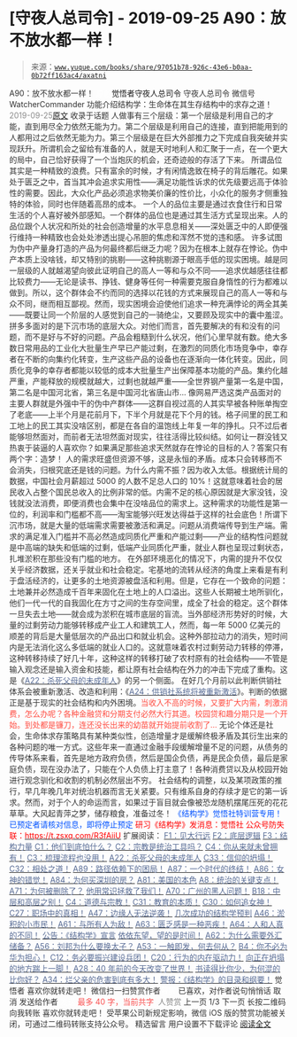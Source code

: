 # [守夜人总司令] - 2019-09-25 A90：放不放水都一样！

> 来源：[`www.yuque.com/books/share/97051b78-926c-43e6-b0aa-0b72ff163ac4/axatni`](https://www.yuque.com/books/share/97051b78-926c-43e6-b0aa-0b72ff163ac4/axatni)

<ne-p id="520f42f3293818f927861ebbd5b15da4_p_0" data-lake-id="520f42f3293818f927861ebbd5b15da4_p_0"><ne-text id="u260152aa" style="color: rgb(51, 51, 51);">A90：放不放水都一样！</ne-text></ne-p> <ne-p id="4dad4f5b17aeabe39acaf5be7065126d" data-lake-id="4dad4f5b17aeabe39acaf5be7065126d"><ne-text id="uf61b86e6" ne-fontsize="12" style="color: rgb(255, 255, 255);">原创</ne-text><ne-text id="u8f087961" ne-fontsize="14">觉悟者</ne-text><ne-text id="ua2a5c866" ne-fontsize="14">守夜人总司令</ne-text></ne-p> <ne-p id="d6e47da64be1ce79911f229915e71c5a" data-lake-id="d6e47da64be1ce79911f229915e71c5a"><ne-text id="u6cf015d4" ne-fontsize="14" ne-bold="true" style="color: rgb(51, 51, 51);">守夜人总司令</ne-text></ne-p> <ne-p id="4c24582d563232c1ee7c0a026868eca6" data-lake-id="4c24582d563232c1ee7c0a026868eca6"><ne-text id="u7475cc18" ne-fontsize="14" style="color: rgb(51, 51, 51);">微信号</ne-text><ne-text id="ub7dd5b21" ne-fontsize="14" style="color: rgb(51, 51, 51);">WatcherCommander</ne-text></ne-p> <ne-p id="3679faaa4f31687cdc88eb1da60b6f90" data-lake-id="3679faaa4f31687cdc88eb1da60b6f90"><ne-text id="u625d1623" ne-fontsize="14" style="color: rgb(51, 51, 51);">功能介绍</ne-text><ne-text id="ufc42b9c2" ne-fontsize="14" style="color: rgb(51, 51, 51);">结构学：生命体在其生存结构中的求存之道！</ne-text></ne-p> <ne-p id="1574cbfc2f689427e2d951d9e739e286" data-lake-id="1574cbfc2f689427e2d951d9e739e286"><ne-text id="ubf9e5276" style="color: rgb(140, 140, 140);">2019-09-25</ne-text>[<ne-text id="ucd022d05" ne-fontsize="14">原文</ne-text>](https://mp.weixin.qq.com/s?__biz=MzAxNDk1NjI2Mw==&mid=2247484766&idx=1&sn=f8f9edd80d9317fe56beefd6058c9b0b&chksm=9b8a26d6acfdafc024960adb5b55f3f62428617e9980385b40faa1493713e8dbfa007e6e3b7b&scene=27#wechat_redirect&cpage=315)</ne-p> <ne-p id="5043154f4b51614b30a36773c18f7b8f" data-lake-id="5043154f4b51614b30a36773c18f7b8f"><ne-text id="u7cbc5b9d" style="color: rgb(51, 51, 51);">收录于话题</ne-text></ne-p> <ne-p id="28f7c3423fa2c541cc731a78fbb4726d" data-lake-id="28f7c3423fa2c541cc731a78fbb4726d"><ne-text id="ufd9fd1fe" style="color: rgb(51, 51, 51);">人做事有三个层级：第一个层级是利用自己的才能，直到用尽全力依然无能为力。第二个层级是利用自己的连接，直到把能用到的人都用过之后依然无能为力。第三个层级是在巨大外部推力之下完成自我突破并实现跃升。所谓机会之留给有准备的人，就是天时地利人和汇聚于一点，在一个更大的局中，自己恰好获得了一个当炮灰的机会，还奇迹般的存活了下来。</ne-text></ne-p> <ne-p id="3173286a8fb748596f5575c6d73306bc" data-lake-id="3173286a8fb748596f5575c6d73306bc"><ne-text id="u776e130d" style="color: rgb(51, 51, 51);">所谓品位其实是一种精致的浪费。只有富余的时候，才有闲情逸致在椅子的背后雕花。如果处于匮乏之中，首当其冲会追求实用性——满足功能性诉求的优先级要远高于体验性的需要。因此，大众化产品必须追求物美价廉的性价比，小众化的服务才侧重独特的体验，同时也伴随着高昂的成本。</ne-text></ne-p> <ne-p id="36993d401225304047a5ab011fc474fb" data-lake-id="36993d401225304047a5ab011fc474fb"><ne-text id="uab00985c" style="color: rgb(51, 51, 51);">一个人的品位主要是通过衣食住行和日常生活的个人喜好被外部感知。一个群体的品位也是通过其生活方式呈现出来。人的品位跟个人状况和所处的社会创造增量的水平息息相关——深处匮乏中的人即便强行维持一种精致也会处处渗透出提心吊胆的焦虑和浑然不觉的违和感。</ne-text></ne-p> <ne-p id="158ef7cbdac82cb333436da9ca792c01" data-lake-id="158ef7cbdac82cb333436da9ca792c01"><ne-text id="u52f0a3ce" style="color: rgb(51, 51, 51);">许多试图为伪中产量身打造的产品为何最终都后继乏力呢？因为在根本上就存在悖论。伪中产本质上没啥钱，却又特别的挑剔——这种挑剔源于眼高手低的现实困境。越是同一层级的人就越渴望向彼此证明自己的高人一等和与众不同——追求优越感往往都比较费力——无论是读书、挣钱、健身等任何一种需要克服自身惰性的行为都难以做到。所以，这个群体会不约而同的选择以花钱的方式来展现自己的高人一等和与众不同，继而相互鄙视。然而，现实困境会迫使他们追求一种充满悖论的两全其美——既要让同一个阶层的人感觉到自己的一骑绝尘，又要顾及现实中的囊中羞涩。</ne-text></ne-p> <ne-p id="567f8d9b968d3a00e439f0f5685210fe" data-lake-id="567f8d9b968d3a00e439f0f5685210fe"><ne-text id="u698c11bc" style="color: rgb(51, 51, 51);">拼多多面对的是下沉市场的底层大众。对他们而言，首先要解决的有和没有的问题，而不是好与不好的问题。产品会粗糙到什么状况，他们心里早就有数。绝大多数日常用品的工业化大批量生产早已产能过剩，在激烈的同质化市场竞争中，幸存者在不断的向集约化转变，生产这些产品的设备也在逐渐向一体化转变。因此，同质化竞争的幸存者都能以较低的成本大批量生产出保障基本功能的产品。集约化越严重，产能释放的规模就越大，过剩也就越严重——全世界钢产量第一名是中国，第二名是中国河北省，第三名是中国河北省唐山市…</ne-text></ne-p> <ne-p id="6dbef3c7d09891014a75b2a13f71bef5" data-lake-id="6dbef3c7d09891014a75b2a13f71bef5"><ne-text id="ube92bda6" style="color: rgb(51, 51, 51);">像网易严选这类产品面对的主要人群就是外强中干的伪中产群体——这群自视过高的人其实早被各种账单掏空了老底——上半个月是花前月下，下半个月就是花下个月的钱。格子间里的民工和工地上的民工其实没啥区别，都是在各自的温饱线上年复一年的挣扎。只不过后者能够坦然面对，而前者无法坦然面对现实，往往活得比较纠结。如何让一群没钱又热衷于装逼的人喜欢你？如果满足那些追求天然就存在悖论的目标的人？答案只有两个字：造梦！</ne-text></ne-p> <ne-p id="64a08bc217398f0f6d8d85a02d8dfc8d" data-lake-id="64a08bc217398f0f6d8d85a02d8dfc8d"><ne-text id="u34f4f12d" style="color: rgb(51, 51, 51);">人的需求旺盛但资源不够，这是永恒的矛盾。成本只会转移而不会消失，归根究底还是钱的问题。为什么内需不振？因为收入太低。根据统计局的数据，中国社会月薪超过 5000 的人数不足总人口的 10%！这就意味着社会的居民收入占整个国民总收入的比例非常的低。内需不足的核心原因就是大家没钱，没钱就没法消费，即便消费也会集中在没啥品位的需求上。这种需求的功能性是第一位的，利润率和门槛都不高——淘宝能够兴旺发达得益于这样的社会底色！所谓下沉市场，就是大量的低端需求需要被激活和满足。问题从消费端传导到生产端。需求的满足准入门槛并不高必然造成同质化严重和产能过剩——产业的结构性问题就是中高端的缺失和低端的过剩，低端产业同质化严重，就业人群也呈现过剩状态，扎堆淤积在那些没有门槛的地方。</ne-text></ne-p> <ne-p id="b15d1cc7b777c08977dc9a3b5bd6e2a1" data-lake-id="b15d1cc7b777c08977dc9a3b5bd6e2a1"><ne-text id="ufca2e697" style="color: rgb(51, 51, 51);">在外部环境恶化的情况下，内需的提升不仅仅关乎经济数据，还关乎就业和社会稳定。宅基地的流转从经济的角度上来看是有利于盘活经济的，让更多的土地资源被盘活和利用。但是，它存在一个致命的问题：土地兼并必然造成千百年来固化在土地上的人口溢出。这些人长期被土地所驯化，他们一代一代的自我固化在方寸之间的生存空间里，成全了社会的稳定。这个群体一旦失去土地——就会成为淤积在城市底层的盲流。当外部经济形势好的时候，大量的过剩劳动力能够转移成产业工人和建筑工人，然而，每一年 5000 亿美元的顺差的背后是大量低层次的产品出口和就业机会。这种外部拉动力的消失，短时间内是无法消化这么多低端的就业人口的。这就意味着农村过剩劳动力转移的停滞，这种转移持续了好几十年，这种这样的转移打破了农村原有的社会结构——不管是输入观念还是输入资金和技能，都让原有社会结构在外力的冲击下完成了重构。这是《</ne-text>[<ne-text id="u2070235d" style="color: rgb(87, 107, 149);">A22：杀死父母的未成年人</ne-text>](http://mp.weixin.qq.com/s?__biz=MzAxNDk1NjI2Mw==&mid=2247484173&idx=1&sn=723b2adc7ab96267fcabd3cf2d8d8dd8&chksm=9b8a2085acfda993f54d4b8e8d72b1937630c0b3445f94b2c4d61d2fd7bcd6d9ca3e5c0cbdf3&scene=21#wechat_redirect)<ne-text id="u114cbc8a" style="color: rgb(51, 51, 51);">》的另一个侧面。</ne-text></ne-p> <ne-p id="71bbf28a35988476541f3be6f801e6b3" data-lake-id="71bbf28a35988476541f3be6f801e6b3"><ne-text id="ud9662436" ne-bold="true" style="color: rgb(51, 51, 51);">在好几个月前以此判断供销社体系会被重新激活、改造和利用：《</ne-text>[<ne-text id="ua48d4d5d" ne-bold="true" style="color: rgb(87, 107, 149);">A24：供销社系统将被重新激活</ne-text>](http://mp.weixin.qq.com/s?__biz=MzAxNDk1NjI2Mw==&mid=2247484249&idx=1&sn=b8af24c3440b291292b1ed4eddfcfaec&chksm=9b8a20d1acfda9c79045cf72415a403a655fcbcc03483c9b2970fd289e28f7c18a998142039c&scene=21#wechat_redirect)<ne-text id="ubeb7a6a9" ne-bold="true" style="color: rgb(51, 51, 51);">》。判断的依据正是基于现实的社会结构和内外困境。</ne-text><ne-text id="ua2d499fb" style="color: rgb(255, 76, 65);">当收入不高的时候，又要扩大内需，刺激消费，怎么办呢？各种金融贷和分期支付必然大行其道。校园贷和趣分期只是一个开始。到处都是镰刀，连还没长出来的幼苗就开始提前收割了...</ne-text></ne-p> <ne-p id="f7b052d5daf9c13b837428abc993a8a3" data-lake-id="f7b052d5daf9c13b837428abc993a8a3"><ne-text id="ufbf7251a" style="color: rgb(51, 51, 51);">无论个体还是社会，生命体求存策略具有某种类似性，创造增量才是缓解终极矛盾及其衍生出来的各种问题的唯一方式。</ne-text><ne-text id="u82dbf078" ne-bold="true" style="color: rgb(51, 51, 51);">这些年来一直通过金融手段缓解增量不足的问题，从债务的传导体系来看，首先是地方政府负债，然后是国企负债，再是民企负债，最后是家庭负债，现在没办法了，只能在个人负债上打主意了！各种消费贷以及从校园开始进行观念驯化和收割的机制必然层出不穷。</ne-text></ne-p> <ne-p id="151c40a576f6409ef7f49410aa4594f0" data-lake-id="151c40a576f6409ef7f49410aa4594f0"><ne-text id="u387fb90c" style="color: rgb(51, 51, 51);">社会结构的调整，以及某项政策的推行，早几年晚几年对统治机器而言无关紧要。只有维系自身的存续才是它的第一诉求。然而，对于个人的命运而言，如果过于盲目就会像被恐龙随机摆尾压死的花花草草。大风起青萍之梦，储存粮食，准备过冬！</ne-text></ne-p> <ne-p id="5d9ecf9f84ca78d54e3ae80e361e8dd3" data-lake-id="5d9ecf9f84ca78d54e3ae80e361e8dd3" ne-alignment="center"><ne-text id="u29c7fd57" ne-fontsize="13" style="color: rgb(0, 82, 255);">《结构学》觉悟社特训营专用！</ne-text></ne-p> <ne-p id="4e350851334124a2eaaf4f8d503719b5" data-lake-id="4e350851334124a2eaaf4f8d503719b5" ne-alignment="center"><ne-text id="u45d301fe" ne-fontsize="13" style="color: rgb(0, 82, 255);">已预定者请核对信息，即将停止预定</ne-text></ne-p> <ne-p id="892da3e85fa7199664e1664412325e1c" data-lake-id="892da3e85fa7199664e1664412325e1c" ne-alignment="center"><ne-text id="u40cab118" style="color: rgb(255, 0, 0);">研习《结构学》发消息</ne-text><ne-text id="u97c05e4f" ne-bold="true" style="color: rgb(255, 0, 0);">：觉悟社</ne-text></ne-p> <ne-p id="21a6722a508c8b9f59ad5c85801bb322" data-lake-id="21a6722a508c8b9f59ad5c85801bb322" ne-alignment="center"><ne-card data-card-name="image" data-card-type="inline" id="A3PB8" data-event-boundary="card" style="color: rgb(51, 51, 51);"><ne-text id="u4177c92e" ne-bold="true" style="color: rgb(255, 0, 0);">公众号防失联：</ne-text>[<ne-text id="u95ddfd18" ne-bold="true" style="color: rgb(255, 0, 0);">https://t.zsxq.com/R3fAiiU</ne-text>](https://t.zsxq.com/R3fAiiU)  <ne-p id="ed6ac857c795d2d503a5a369c5c21ef2" data-lake-id="ed6ac857c795d2d503a5a369c5c21ef2"><ne-text id="u006cd4c7" ne-fontsize="13" style="color: rgb(51, 51, 51);">扩展阅读：</ne-text></ne-p> <ne-p id="9aedab214a3e331c4603382bd74f2c99" data-lake-id="9aedab214a3e331c4603382bd74f2c99">[<ne-text id="u7560c92e" ne-fontsize="13" ne-underline="true" style="color: rgb(87, 107, 149);">F1：见大行远</ne-text>](http://mp.weixin.qq.com/s?__biz=MzAxNDk1NjI2Mw==&mid=2247483815&idx=1&sn=3ef0a28f13360d542e1fe295b25cbd9a&chksm=9b8a222facfdab3920ee4384bc60709209747c50a7da243c69a345cd69a301cd194d921d643d&scene=21#wechat_redirect)</ne-p> <ne-p id="56f4e78c775ef15f62cd2d1123b33449" data-lake-id="56f4e78c775ef15f62cd2d1123b33449">[<ne-text id="u2b332aa7" ne-fontsize="13" ne-underline="true" style="color: rgb(87, 107, 149);">F2：底层逻辑</ne-text>](http://mp.weixin.qq.com/s?__biz=MzAxNDk1NjI2Mw==&mid=2247483905&idx=1&sn=e13c2886d004d818f12f6981f4c4e35a&chksm=9b8a2189acfda89f1a2b2326514ec0f5e6696cb737fc89b123afad6198807fa669769a850cd3&scene=21#wechat_redirect)</ne-p> <ne-p id="93a3b839b6f9594d23214167b3d09ac6" data-lake-id="93a3b839b6f9594d23214167b3d09ac6">[<ne-text id="u0ccdf2e0" ne-fontsize="13" ne-bold="true" style="color: rgb(87, 107, 149);">F3：结构力量</ne-text>](http://mp.weixin.qq.com/s?__biz=MzAxNDk1NjI2Mw==&mid=2247484256&idx=1&sn=f10d9c530bfd6ea08b25d4bec657c13a&chksm=9b8a20e8acfda9fee057f2df26790f905c898132cac91d833d14e636edb00c20514d63189a88&scene=21#wechat_redirect)</ne-p> <ne-p id="d2cd94b5ea41533d9a8e40917fa7d8ea" data-lake-id="d2cd94b5ea41533d9a8e40917fa7d8ea">[<ne-text id="ue8f5a0e6" ne-fontsize="13" ne-underline="true" style="color: rgb(87, 107, 149);">C1：他们到底怕什么？</ne-text>](http://mp.weixin.qq.com/s?__biz=MzAxNDk1NjI2Mw==&mid=2247483898&idx=1&sn=1b0a50386e9e89d2750dec717236f0aa&chksm=9b8a2272acfdab64235b35ee5e91b8cac6172144207251636e1345fc570aa1601f59eff7f442&scene=21#wechat_redirect)</ne-p> <ne-p id="cc6ba29d0ca8a3848994f2246c295cb4" data-lake-id="cc6ba29d0ca8a3848994f2246c295cb4">[<ne-text id="ucc76f2e2" ne-fontsize="13" ne-underline="true" style="color: rgb(87, 107, 149);">C2：宗教是统治工具吗？</ne-text>](http://mp.weixin.qq.com/s?__biz=MzAxNDk1NjI2Mw==&mid=2247483901&idx=1&sn=f5d9f8c7bd84370c79adae921351e813&chksm=9b8a2275acfdab63fde093d76ff82e01d0e2fd43ea675f77fd17fd51a15873d4d10499f5338d&scene=21#wechat_redirect)</ne-p> <ne-p id="9991be65e37e4bca8777498888df829d" data-lake-id="9991be65e37e4bca8777498888df829d">[<ne-text id="u47f38378" ne-fontsize="13" ne-underline="true" style="color: rgb(87, 107, 149);">C4：你从来就未曾拥有！</ne-text>](http://mp.weixin.qq.com/s?__biz=MzAxNDk1NjI2Mw==&mid=2247483915&idx=1&sn=3ed8bfea1188efe78608fdd16031eb1a&chksm=9b8a2183acfda8959af3f200a698fd9960c30ca5bf2bc8851021a96915217b681b8d0f536a6e&scene=21#wechat_redirect)</ne-p> <ne-p id="bf3be879697adc00816fedd9584ce99c" data-lake-id="bf3be879697adc00816fedd9584ce99c">[<ne-text id="u74d2881d" ne-fontsize="13" ne-underline="true" style="color: rgb(87, 107, 149);">C3：梳理流程也没用！</ne-text>](http://mp.weixin.qq.com/s?__biz=MzAxNDk1NjI2Mw==&mid=2247483989&idx=1&sn=ee70dacfd980f041379d91ae947ece44&chksm=9b8a21ddacfda8cb28bf62d6f53531e8a8ebce2de96396e50ec7e7e144fffe502ec6faee3415&scene=21#wechat_redirect)</ne-p> <ne-p id="1cee4c43458dee76496e4ea9cd9cf2c0" data-lake-id="1cee4c43458dee76496e4ea9cd9cf2c0">[<ne-text id="u427766c9" ne-fontsize="13" style="color: rgb(87, 107, 149);">A22：杀死父母的未成年人</ne-text>](http://mp.weixin.qq.com/s?__biz=MzAxNDk1NjI2Mw==&mid=2247484173&idx=1&sn=723b2adc7ab96267fcabd3cf2d8d8dd8&chksm=9b8a2085acfda993f54d4b8e8d72b1937630c0b3445f94b2c4d61d2fd7bcd6d9ca3e5c0cbdf3&scene=21#wechat_redirect)</ne-p> <ne-p id="86dd91dee97bdc5bb9156866f7b948c5" data-lake-id="86dd91dee97bdc5bb9156866f7b948c5">[<ne-text id="u3b3c107f" ne-fontsize="13" ne-bold="true" style="color: rgb(87, 107, 149);">C33：信仰的坍塌！</ne-text>](http://mp.weixin.qq.com/s?__biz=MzAxNDk1NjI2Mw==&mid=2247484694&idx=1&sn=c460605348e49c98f1504673e42bab66&chksm=9b8a269eacfdaf887994e48305bd5d622cf8c2ae14856fbcea31794b72ff3334e8335a74ab2d&scene=21#wechat_redirect)</ne-p> <ne-p id="f07198ac121d3f033ad83291fa7f6eb6" data-lake-id="f07198ac121d3f033ad83291fa7f6eb6">[<ne-text id="u5c4932f3" ne-fontsize="13" ne-bold="true" style="color: rgb(87, 107, 149);">C32：相处之道！</ne-text>](http://mp.weixin.qq.com/s?__biz=MzAxNDk1NjI2Mw==&mid=2247484658&idx=1&sn=32943edb605fea344e437efb5cd77ed6&chksm=9b8a277aacfdae6cc8e9d256f960d07226086e0d020d68893af2a8b5391771e66626b0d086aa&scene=21#wechat_redirect)</ne-p> <ne-p id="ae306c5b70d3e47f7a0f6e861d9a147d" data-lake-id="ae306c5b70d3e47f7a0f6e861d9a147d">[<ne-text id="ucf2b8ae6" ne-fontsize="13" ne-bold="true" style="color: rgb(87, 107, 149);">A89：路径依赖下的困局！</ne-text>](http://mp.weixin.qq.com/s?__biz=MzAxNDk1NjI2Mw==&mid=2247484759&idx=1&sn=aa34f735502fe63d905f3528fe03d9c6&chksm=9b8a26dfacfdafc9bc28ba28c3a08e5c6ae9f1e2c5cbc52fbc88ea2f88cfdc6c50bfe0dfd5ef&scene=21#wechat_redirect)</ne-p> <ne-p id="96293ac37f3173a410e65e5d71a68b3d" data-lake-id="96293ac37f3173a410e65e5d71a68b3d">[<ne-text id="uca58edef" ne-fontsize="13" ne-bold="true" style="color: rgb(87, 107, 149);">A87：一个时代的终结！</ne-text>](http://mp.weixin.qq.com/s?__biz=MzAxNDk1NjI2Mw==&mid=2247484742&idx=1&sn=c09800c3f3e54dbe189d09a545585478&chksm=9b8a26ceacfdafd81426a5d91cd07d83bf06a36fbea7a5579997de90892d7f05c9e8477cc210&scene=21#wechat_redirect)</ne-p> <ne-p id="59805d35d7d380803763f2fdcda7c4cc" data-lake-id="59805d35d7d380803763f2fdcda7c4cc">[<ne-text id="u4a1a33bc" ne-fontsize="13" ne-bold="true" style="color: rgb(87, 107, 149);">A86：女神的错觉！</ne-text>](http://mp.weixin.qq.com/s?__biz=MzAxNDk1NjI2Mw==&mid=2247484733&idx=1&sn=fab22e8ab3f80b78dab3d4e2e2716bfb&chksm=9b8a26b5acfdafa374df83506e5086a573169362877918977c08490b4e9747c45c99d1266e7f&scene=21#wechat_redirect)</ne-p> <ne-p id="8e06d13f0b2e13fdc7a609d1d2a45f38" data-lake-id="8e06d13f0b2e13fdc7a609d1d2a45f38">[<ne-text id="u2d9321cf" ne-fontsize="13" ne-bold="true" style="color: rgb(87, 107, 149);">A84：为何买深圳的房？</ne-text>](http://mp.weixin.qq.com/s?__biz=MzAxNDk1NjI2Mw==&mid=2247484708&idx=1&sn=c4a8ffe14b1ea0579e0005119094ca23&chksm=9b8a26acacfdafba18b302d996afe0251fe92e695dde593e623f32be05c31d020aad6aafa541&scene=21#wechat_redirect)</ne-p> <ne-p id="49a9b80ee3aa9a40d85c43bc800fbaf9" data-lake-id="49a9b80ee3aa9a40d85c43bc800fbaf9">[<ne-text id="ub8cc8294" ne-fontsize="13" ne-bold="true" style="color: rgb(87, 107, 149);">A81：美国的本色</ne-text>](http://mp.weixin.qq.com/s?__biz=MzAxNDk1NjI2Mw==&mid=2247484681&idx=1&sn=14ab50cf82c3d5292d20ca7f973ad595&chksm=9b8a2681acfdaf97b283b0951b639cf81ea2a17c001864032d326be505907930f9a03f8f949e&scene=21#wechat_redirect)</ne-p> <ne-p id="d3fccf298f0b2a8acfbf842b15629e31" data-lake-id="d3fccf298f0b2a8acfbf842b15629e31">[<ne-text id="ufe863977" ne-fontsize="13" ne-bold="true" style="color: rgb(87, 107, 149);">A8：统治的关键支点！</ne-text>](http://mp.weixin.qq.com/s?__biz=MzAxNDk1NjI2Mw==&mid=2247483996&idx=1&sn=c9bc4ea308424074eddfdf68020fc602&chksm=9b8a21d4acfda8c2902216f0de9989ce3d22d440efe7c3bdcc29724308c95969cb124ed257f5&scene=21#wechat_redirect)</ne-p> <ne-p id="9bf7242427308e3df2fbbfbf83cc5865" data-lake-id="9bf7242427308e3df2fbbfbf83cc5865">[<ne-text id="u67ad2eeb" ne-fontsize="13" ne-bold="true" style="color: rgb(87, 107, 149);">A71：为何被删除了？</ne-text>](http://mp.weixin.qq.com/s?__biz=MzAxNDk1NjI2Mw==&mid=2247484668&idx=1&sn=06e2af18dadf47754ad4f5be1cdfcb03&chksm=9b8a2774acfdae62f3380761dbc586fea5a31f99b639d367a556553c30cee786197a3f4473ba&scene=21#wechat_redirect)</ne-p> <ne-p id="5aed043691b34f941bb760640b9c96cf" data-lake-id="5aed043691b34f941bb760640b9c96cf">[<ne-text id="u19e4b285" ne-fontsize="13" ne-bold="true" style="color: rgb(87, 107, 149);">他用常识拯救了我们！</ne-text>](http://mp.weixin.qq.com/s?__biz=MzAxNDk1NjI2Mw==&mid=2247484722&idx=1&sn=6cee8e5b4f7a24ba90297da193076efb&chksm=9b8a26baacfdafac57ed3c639c36c2cca72c2f2b6c5feefe53ec73d01421fd37977edd238764&scene=21#wechat_redirect)</ne-p> <ne-p id="322a9c7fae8fba0731aac67acca27ddf" data-lake-id="322a9c7fae8fba0731aac67acca27ddf">[<ne-text id="u4b2bb8ff" ne-fontsize="13" ne-bold="true" style="color: rgb(87, 107, 149);">A70：广州的黑人问题！</ne-text>](http://mp.weixin.qq.com/s?__biz=MzAxNDk1NjI2Mw==&mid=2247484662&idx=1&sn=7fb2d7264ae5d2efbe8fb1b01e06bfe5&chksm=9b8a277eacfdae687f10133abecf98a65278dcef51d1d88702f8e61139f6f7646711ca693243&scene=21#wechat_redirect)</ne-p> <ne-p id="e13f59150e34fb74200982832b25ac42" data-lake-id="e13f59150e34fb74200982832b25ac42">[<ne-text id="uafc5726a" ne-fontsize="13" ne-bold="true" style="color: rgb(87, 107, 149);">B18：中层和高层之别！</ne-text>](http://mp.weixin.qq.com/s?__biz=MzAxNDk1NjI2Mw==&mid=2247484627&idx=1&sn=e38abac4a3818dc622e7a68b60f726f5&chksm=9b8a275bacfdae4d09192cce1fb560ed59c44fee339dd492cd65671b2c4022b7c41a39923b30&scene=21#wechat_redirect)</ne-p> <ne-p id="6f14624a1002c2fa1fb72d3fbad13140" data-lake-id="6f14624a1002c2fa1fb72d3fbad13140">[<ne-text id="u85102753" ne-fontsize="13" ne-bold="true" style="color: rgb(87, 107, 149);">C4：道德与宗教！</ne-text>](http://mp.weixin.qq.com/s?__biz=MzAxNDk1NjI2Mw==&mid=2247484608&idx=1&sn=49b58f2f27c117c1c42e6270e8d2d8c2&chksm=9b8a2748acfdae5ea3d03e3a9843d183498241c03b0d57b01b9c315e23757604fd0e1bfdb96f&scene=21#wechat_redirect)</ne-p> <ne-p id="433c14468113381f5a64408661e3dee3" data-lake-id="433c14468113381f5a64408661e3dee3">[<ne-text id="u89937f2b" ne-fontsize="13" ne-bold="true" style="color: rgb(87, 107, 149);">C31：教育的本质！</ne-text>](http://mp.weixin.qq.com/s?__biz=MzAxNDk1NjI2Mw==&mid=2247484645&idx=1&sn=0c19e963af345ec0d157348555f45482&chksm=9b8a276dacfdae7bb43eb0602bf7d9fdc827d0675a7350f893c5b3b43986de58782355a2065d&scene=21#wechat_redirect)</ne-p> <ne-p id="d4c76fd74c9b617009931e6612d4332e" data-lake-id="d4c76fd74c9b617009931e6612d4332e">[<ne-text id="u784a5b67" ne-fontsize="13" ne-bold="true" style="color: rgb(87, 107, 149);">C30：如何追女神！</ne-text>](http://mp.weixin.qq.com/s?__biz=MzAxNDk1NjI2Mw==&mid=2247484588&idx=1&sn=de5c95495cc04bcfe8644c3c2bc025c3&chksm=9b8a2724acfdae3286a142c2de506a7494e2d7aa50c990c0e159cedab07b5287040f286dfac6&scene=21#wechat_redirect)</ne-p> <ne-p id="7b3a080c57b2635c8ae780f2a3ab616d" data-lake-id="7b3a080c57b2635c8ae780f2a3ab616d">[<ne-text id="u8c245d65" ne-fontsize="13" ne-bold="true" style="color: rgb(87, 107, 149);">C27：职场中的真相！</ne-text>](http://mp.weixin.qq.com/s?__biz=MzAxNDk1NjI2Mw==&mid=2247484554&idx=1&sn=fec6641c1838970ea6d16cfe1a68f9e1&chksm=9b8a2702acfdae14e71017ee02594f3b47abc738b773bc3dbd5e80968dccae0e90f17977a339&scene=21#wechat_redirect)</ne-p> <ne-p id="1c9e29f081056b4054803388c0d4ff52" data-lake-id="1c9e29f081056b4054803388c0d4ff52">[<ne-text id="u21ce3777" ne-fontsize="13" ne-bold="true" style="color: rgb(87, 107, 149);">A47：边缘人无法逆袭！</ne-text>](http://mp.weixin.qq.com/s?__biz=MzAxNDk1NjI2Mw==&mid=2247484476&idx=1&sn=42cd8e7b62b1c430768fe9583a9715b4&chksm=9b8a27b4acfdaea2f7ac778f91e72c9b69a725224a18c6d576f3de7caf0ff91a040bf5622645&scene=21#wechat_redirect)</ne-p> <ne-p id="aafbb704e382f36b2a32429c1db767e5" data-lake-id="aafbb704e382f36b2a32429c1db767e5">[<ne-text id="u0555ee85" ne-fontsize="13" ne-bold="true" style="color: rgb(87, 107, 149);">几次成功的结构学预判</ne-text>](http://mp.weixin.qq.com/s?__biz=MzAxNDk1NjI2Mw==&mid=2247484266&idx=1&sn=02ab915e029cbe24d91712f741b3f37c&chksm=9b8a20e2acfda9f4498a5c76204c101ab26e7311f2fb7d3043de108d4ff6e18d72a1c889a569&scene=21#wechat_redirect)</ne-p> <ne-p id="97e8054f72b1ed077c4abe2ce12bcc8a" data-lake-id="97e8054f72b1ed077c4abe2ce12bcc8a">[<ne-text id="u8e73b74a" ne-fontsize="13" ne-bold="true" style="color: rgb(87, 107, 149);">A46：淤积的小市民！</ne-text>](http://mp.weixin.qq.com/s?__biz=MzAxNDk1NjI2Mw==&mid=2247484472&idx=1&sn=f5df702c026dbb04688151086cdf7493&chksm=9b8a27b0acfdaea6ed5b712d94b3725bf8e322b39101916f48f935c102c433e9c7239b596c9f&scene=21#wechat_redirect)</ne-p> <ne-p id="ef672088dd7c241e723aca6f8ea7467f" data-lake-id="ef672088dd7c241e723aca6f8ea7467f">[<ne-text id="u11a1dcbe" ne-fontsize="13" ne-bold="true" style="color: rgb(87, 107, 149);">A61：与所有人为敌！</ne-text>](http://mp.weixin.qq.com/s?__biz=MzAxNDk1NjI2Mw==&mid=2247484601&idx=1&sn=c80e839436bd78047d0f5ea3c9e69890&chksm=9b8a2731acfdae27acc75952e866e0642eea99cb2acfeab4101e209ecc728fd94eb2adc7434c&scene=21#wechat_redirect)</ne-p> <ne-p id="79a9037e08754076a247a74272b49441" data-lake-id="79a9037e08754076a247a74272b49441">[<ne-text id="u0fc95159" ne-fontsize="13" ne-bold="true" style="color: rgb(87, 107, 149);">A63：匮乏感是一种恶疾！</ne-text>](http://mp.weixin.qq.com/s?__biz=MzAxNDk1NjI2Mw==&mid=2247484613&idx=1&sn=67f0957ae7ffa817652c3cb9f14a13b9&chksm=9b8a274dacfdae5b9fb0ddc58544dec9a94900fe1baab61b6b4d00236965579c32b8fd7e1e63&scene=21#wechat_redirect)</ne-p> <ne-p id="a211cd489c600d5507feee806a46a2d0" data-lake-id="a211cd489c600d5507feee806a46a2d0">[<ne-text id="u90a6ec6b" ne-fontsize="13" ne-bold="true" style="color: rgb(87, 107, 149);">A64：人和人真的不同！</ne-text>](http://mp.weixin.qq.com/s?__biz=MzAxNDk1NjI2Mw==&mid=2247484618&idx=1&sn=ef99e3ee9800a28ff0f36ea6977f2133&chksm=9b8a2742acfdae5455f0f4c75f66030655dee2432d9b54ed40cc125ff86625cfda817fadfbd2&scene=21#wechat_redirect)</ne-p> <ne-p id="a73379785589fe40a3eeb8f5e9516617" data-lake-id="a73379785589fe40a3eeb8f5e9516617">[<ne-text id="ua243079e" ne-fontsize="13" ne-bold="true" style="color: rgb(87, 107, 149);">公告：《结构学》宣言</ne-text>](http://mp.weixin.qq.com/s?__biz=MzAxNDk1NjI2Mw==&mid=2247484505&idx=1&sn=95b4424393e36eda97e76284318a3f38&chksm=9b8a27d1acfdaec7c00ce60807bd673a33454adf9b992a8ef9b44687a93b333dcf676d0b77c3&scene=21#wechat_redirect)</ne-p> <ne-p id="b280a48596b793fba4ebb72ad7e91689" data-lake-id="b280a48596b793fba4ebb72ad7e91689">[<ne-text id="ub2f181bf" ne-fontsize="13" ne-bold="true" style="color: rgb(87, 107, 149);">依依东望，望的是时间！</ne-text>](http://mp.weixin.qq.com/s?__biz=MzAxNDk1NjI2Mw==&mid=2247483947&idx=1&sn=1dcdd529b9dad09a00b6e3e2b14c8245&chksm=9b8a21a3acfda8b5fe1dae1c8979dec0be990a569bc03372af815b4e0f08913e938d57aa6b25&scene=21#wechat_redirect)</ne-p> <ne-p id="fe9deb856a459e90158f954823a55faa" data-lake-id="fe9deb856a459e90158f954823a55faa">[<ne-text id="u3834944f" ne-fontsize="13" ne-bold="true" style="color: rgb(87, 107, 149);">A62：为什么需要外汇储备？</ne-text>](http://mp.weixin.qq.com/s?__biz=MzAxNDk1NjI2Mw==&mid=2247484604&idx=1&sn=2217abffb62dc6bd2fd19929e13f745c&chksm=9b8a2734acfdae22952edbb235321e2d155694f0b44635f4c6e612365cf0f7302d5683d89c6a&scene=21#wechat_redirect)</ne-p> <ne-p id="e71fb1275a389ff201a04a353cc71f1c" data-lake-id="e71fb1275a389ff201a04a353cc71f1c">[<ne-text id="u3725b730" ne-fontsize="13" ne-bold="true" style="color: rgb(87, 107, 149);">A56：刘邦为什么要换太子？</ne-text>](http://mp.weixin.qq.com/s?__biz=MzAxNDk1NjI2Mw==&mid=2247484574&idx=1&sn=5ed4d23f15b1523357c663394fe17eed&chksm=9b8a2716acfdae0067c043e7f714afa42a672e6d43d777dff978f561399710e4a4f977a43ede&scene=21#wechat_redirect)</ne-p> <ne-p id="e7206e3b4b4802cb2f2ce5e4a7612fe1" data-lake-id="e7206e3b4b4802cb2f2ce5e4a7612fe1">[<ne-text id="u231adcda" ne-fontsize="13" ne-bold="true" style="color: rgb(87, 107, 149);">A53：一触即发，何去何从？</ne-text>](http://mp.weixin.qq.com/s?__biz=MzAxNDk1NjI2Mw==&mid=2247484535&idx=1&sn=730dd962738c90e2a5de9558e0b6471a&chksm=9b8a27ffacfdaee9fcaf3cb350e1589a70eae4bde6172b6bd3a08b7f61fbd7645890b76b88c7&scene=21#wechat_redirect)</ne-p> <ne-p id="4729dbf73417f04573b5351e4474cef4" data-lake-id="4729dbf73417f04573b5351e4474cef4">[<ne-text id="ue41cdbcf" ne-fontsize="13" ne-bold="true" style="color: rgb(87, 107, 149);">B4：你不必为华为担心！</ne-text>](http://mp.weixin.qq.com/s?__biz=MzIzMDYwOTM0Mg==&mid=2247483951&idx=1&sn=7850925e07db502ec2116efe0211318f&chksm=e8b19afedfc613e816bdef573343dbe2127c92d828c071510a8a8b9cb98384cdc7a6dbf8fbdd&scene=21#wechat_redirect)</ne-p> <ne-p id="10982b106568df11ae615f6ff253b36b" data-lake-id="10982b106568df11ae615f6ff253b36b">[<ne-text id="u5b9219d2" ne-fontsize="13" ne-bold="true" style="color: rgb(87, 107, 149);">C12：务必要振兴建设兵团！</ne-text>](http://mp.weixin.qq.com/s?__biz=MzAxNDk1NjI2Mw==&mid=2247484193&idx=1&sn=88c86597191d0c97a411f9ea6f7b7c5d&chksm=9b8a20a9acfda9bfae819e8e42531fe6d523dd244ef0fc0c0787ab812540108c181f7ec2ffa9&scene=21#wechat_redirect)</ne-p> <ne-p id="6749b15f949860a996c8246e18f1d863" data-lake-id="6749b15f949860a996c8246e18f1d863">[<ne-text id="ue35ed544" ne-fontsize="13" ne-bold="true" style="color: rgb(87, 107, 149);">C20：行为的内在驱动力！</ne-text>](https://mp.weixin.qq.com/s?__biz=MzIzMDYwOTM0Mg==&mid=2247484003&idx=1&sn=a62ddbccc64f9f19890c0dff9605b6f7&scene=21#wechat_redirect)</ne-p> <ne-p id="9344d6d1d91860bb44579e36c55e10da" data-lake-id="9344d6d1d91860bb44579e36c55e10da">[<ne-text id="u4344dfa4" ne-fontsize="13" ne-bold="true" style="color: rgb(87, 107, 149);">向正在坍塌的地方踹上一脚！</ne-text>](http://mp.weixin.qq.com/s?__biz=MzAxNDk1NjI2Mw==&mid=2247483789&idx=1&sn=5e44b7b524c3dc4bb7705f49ed0a44a3&chksm=9b8a2205acfdab139e4b1d44ef6702b09c9fbf79505340205d13fbdaa33207a997f54bee0e97&scene=21#wechat_redirect)</ne-p> <ne-p id="82ad4de3793150f66bbccfa9820e210e" data-lake-id="82ad4de3793150f66bbccfa9820e210e">[<ne-text id="u4753a279" ne-fontsize="13" ne-bold="true" style="color: rgb(87, 107, 149);">A28：40 年前的今天改变了世界！</ne-text>](http://mp.weixin.qq.com/s?__biz=MzAxNDk1NjI2Mw==&mid=2247484305&idx=1&sn=34b19d12210bf9f765c6eb615b787ac6&chksm=9b8a2019acfda90fff45ea8c17ccb37c75e04c7420ad9b303a0fb0069110cee644e6f592d95f&scene=21#wechat_redirect)</ne-p> <ne-p id="36e7a9e3cb999bc4dafe1760c52c7dcc" data-lake-id="36e7a9e3cb999bc4dafe1760c52c7dcc">[<ne-text id="ueda96e2c" ne-fontsize="13" ne-bold="true" style="color: rgb(87, 107, 149);">书读得比你少，为何混的比你好？</ne-text>](http://mp.weixin.qq.com/s?__biz=MzAxNDk1NjI2Mw==&mid=2247484296&idx=1&sn=b0e0f11f50023aa8a20e8eeb51d39e10&chksm=9b8a2000acfda916885455b30687e2f18099abba31c78b2fabb95ca1b89ddc40f2415317d368&scene=21#wechat_redirect)</ne-p> <ne-p id="fc80aa48577f2e7a9c6d64081d3474ed" data-lake-id="fc80aa48577f2e7a9c6d64081d3474ed">[<ne-text id="u846f03ab" ne-fontsize="13" ne-bold="true" style="color: rgb(87, 107, 149);">A34：烂父亲的危害到底有多大！</ne-text>](http://mp.weixin.qq.com/s?__biz=MzAxNDk1NjI2Mw==&mid=2247484348&idx=1&sn=944a6aac1e8035011b56508ea74fb48e&chksm=9b8a2034acfda922b803681a568bf7b75ce8342cf507080d2e636098b7ee9dfc1391836f7341&scene=21#wechat_redirect)</ne-p> <ne-p id="cc05ea13302ae5842162252bfe4d3fb8" data-lake-id="cc05ea13302ae5842162252bfe4d3fb8">[<ne-text id="u38545cec" ne-fontsize="13" ne-bold="true" style="color: rgb(87, 107, 149);">警报：《结构学》的目录和纲要！</ne-text>](http://mp.weixin.qq.com/s?__biz=MzAxNDk1NjI2Mw==&mid=2247484593&idx=1&sn=5ec84d78201320511260f18a170dd539&chksm=9b8a2739acfdae2f3f64efc39512bdba6569eb8ebbe4da30839c1116ed7f9e2e6ffcad864cc2&scene=21#wechat_redirect)</ne-p> <ne-p id="701719ac228a053863a2c204ad96dc17" data-lake-id="701719ac228a053863a2c204ad96dc17"><ne-text id="u12a7744b" style="color: rgb(51, 51, 51);">觉悟者</ne-text></ne-p> <ne-p id="8a8aad5e8cd4ffeebae80abb2a226d7a" data-lake-id="8a8aad5e8cd4ffeebae80abb2a226d7a"><ne-text id="uabd56dff" style="color: rgb(51, 51, 51);">喜欢你就转走吧！</ne-text></ne-p> <ne-p id="a0855c5c3bc1a9b646da23c215346575" data-lake-id="a0855c5c3bc1a9b646da23c215346575"><ne-text id="u8b9c383f" ne-bold="true" style="color: rgb(51, 51, 51);">微信扫一扫赞赏作者</ne-text><ne-text id="u8adb3f3c" ne-bold="true" style="color: rgb(255, 255, 255);">赞赏</ne-text></ne-p> <ne-p id="cd07668f91100e1825221a5b5e897d39" data-lake-id="cd07668f91100e1825221a5b5e897d39"><ne-text id="u5858fc91" style="color: rgb(51, 51, 51);">已喜欢，</ne-text><ne-text id="u31cd108f">对作者说句悄悄话</ne-text></ne-p> <ne-p id="ee9c1c70f9d7329aa7b311f25beb24d4" data-lake-id="ee9c1c70f9d7329aa7b311f25beb24d4"><ne-text id="ud4a86bfc" style="color: rgb(51, 51, 51);">取消</ne-text></ne-p> <ne-p id="8ca11d40fe5bfbb97153852c2eb6ecc5" data-lake-id="8ca11d40fe5bfbb97153852c2eb6ecc5"><ne-text id="u38976ea9" ne-fontsize="14" ne-bold="true" style="color: rgb(51, 51, 51);">发送给作者</ne-text></ne-p> <ne-p id="0e306c92bc3ea4b881a892704d757776" data-lake-id="0e306c92bc3ea4b881a892704d757776"><ne-text id="ud94aceda" ne-bold="true" style="color: rgb(255, 255, 255);">发送</ne-text></ne-p> <ne-p id="4732f6a5aa7de478a2fa0dda48a2ad35" data-lake-id="4732f6a5aa7de478a2fa0dda48a2ad35"><ne-text id="u5d8e066a" ne-fontsize="13" style="color: rgb(250, 81, 81);">最多 40 字，当前共字</ne-text></ne-p> <ne-p id="031899203d9a70f677d26ae34c3b3ea7" data-lake-id="031899203d9a70f677d26ae34c3b3ea7"><ne-text id="uaca6199b" style="color: rgb(136, 136, 136);"> 人赞赏</ne-text></ne-p> <ne-p id="a858c68c157155e8ee76811d5dd09d6a" data-lake-id="a858c68c157155e8ee76811d5dd09d6a"><ne-text id="ueba55099" style="color: rgb(51, 51, 51);">上一页</ne-text> <ne-text id="ua4163901">1</ne-text><ne-text id="u264eef59" style="color: rgb(51, 51, 51);">/3 下一页</ne-text></ne-p> <ne-p id="af988a2b9487114db2153f1d629230d0" data-lake-id="af988a2b9487114db2153f1d629230d0"><ne-text id="uabb82961" style="color: rgb(51, 51, 51);">长按二维码向我转账</ne-text></ne-p> <ne-p id="f26a963117a13b152cd455acc6af8829" data-lake-id="f26a963117a13b152cd455acc6af8829"><ne-text id="u8ad09d49" style="color: rgb(51, 51, 51);">喜欢你就转走吧！</ne-text></ne-p> <ne-p id="08739f07823777627b7163a4c622c3cc" data-lake-id="08739f07823777627b7163a4c622c3cc"><ne-text id="uc92e5dee" style="color: rgb(51, 51, 51);">受苹果公司新规定影响，微信 iOS 版的赞赏功能被关闭，可通过二维码转账支持公众号。</ne-text></ne-p> <ne-h3 id="LmlNZ" data-lake-id="LmlNZ"><ne-heading-ext><ne-heading-anchor></ne-heading-anchor><ne-heading-fold></ne-heading-fold></ne-heading-ext><ne-heading-content><ne-text id="u2fec795f" ne-fontsize="16" style="color: rgb(51, 51, 51);">精选留言</ne-text></ne-heading-content></ne-h3> <ne-p id="ff527c0f948e42f8e7c24bcc6d56619f" data-lake-id="ff527c0f948e42f8e7c24bcc6d56619f"><ne-text id="u77cc7791" style="color: rgb(51, 51, 51);">用户设置不下载评论</ne-text></ne-p> <ne-p id="a184a724bb6e5858f17e14ffb7bb5f87" data-lake-id="a184a724bb6e5858f17e14ffb7bb5f87">[<ne-text id="u50c11ed5">阅读全文</ne-text>](https://t.zsxq.com/vFUVR33)</ne-p></ne-card></ne-p>